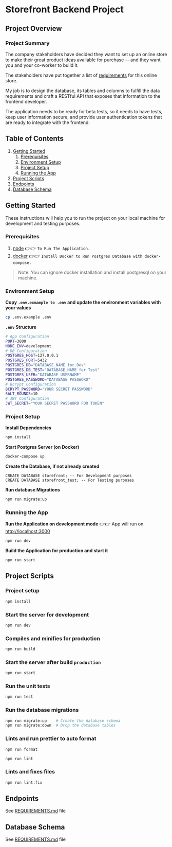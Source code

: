 # Storefront Backend Project

## Project Overview



### Project Summary

The company stakeholders have decided they want to set up an online store to make their great product ideas available
for purchase -- and they want you and your co-worker to build it.

The stakeholders have put together a list of [requirements](REQUIREMENTS.md) for this online store.

My job is to design the database, its tables and columns to fulfill the data requirements and craft a RESTful API that
exposes that information to the frontend developer.

The application needs to be ready for beta tests, so it needs to have tests, keep user information secure, and provide
user authentication tokens that are ready to integrate with the frontend.

## Table of Contents

1. [Getting Started](#getting-started)
    1. [Prerequisites](#prerequisites)
    2. [Environment Setup](#environment-setup)
    3. [Project Setup](#project-setup)
    4. [Running the App](#running-the-app)
2. [Project Scripts](#project-scripts)
3. [Endpoints](#endpoints)
4. [Database Schema](#database-schema)

## Getting Started

These instructions will help you to run the project on your local machine for development and testing
purposes.

### Prerequisites

1. [node](https://nodejs.org/en/)  👉👉  ``To Run The Application.``
2. [docker](https://www.docker.com/products/docker-desktop/)
   👉👉  ``Install Docker to Run Postgres Database with docker-compose.``

> Note: You can ignore docker installation and install postgresql on your machine.

### Environment Setup

**Copy ``.env.exmample to .env`` and update the environment variables with your values**

```bash
cp .env.example .env
```

**``.env`` Structure**

```bash
# App Configuration
PORT=3000
NODE_ENV=development
# DB Configuration
POSTGRES_HOST=127.0.0.1
POSTGRES_PORT=5432
POSTGRES_DB="DATABASE_NAME for Dev"
POSTGRES_DB_TEST="DATABASE_NAME for Test"
POSTGRES_USER="DATABASE USERNAME"
POSTGRES_PASSWORD="DATABASE PASSWORD"
# Bcrypt Configuration
BCRYPT_PASSWORD="YOUR SECRET PASSWORD"
SALT_ROUNDS=10
# JWT Configuration
JWT_SECRET="YOUR SECRET PASSWORD FOR TOKEN"
```

### Project Setup

**Install Dependencies**

```bash
npm install
```

**Start Postgres Server (on Docker)**

```bash
docker-compose up
```

**Create the Database, if not already created**

```postgresql
CREATE DATABASE storefront; -- For Development purposes
CREATE DATABASE storefront_test; -- For Testing purposes
```

**Run database Migrations**

```bash
npm run migrate:up
```

### Running the App

**Run the Application on development mode** 👉👉 App will run on [http://localhost:3000](http://localhost:3000)

```bash
npm run dev
```

**Build the Application for production and start it**

```bash
npm run start
```

## Project Scripts

### Project setup

```bash
npm install
```

### Start the server for development

```bash
npm run dev
```

### Compiles and minifies for production

```bash
npm run build
```

### Start the server after build `production`

```bash
npm run start
```

### Run the unit tests

```bash
npm run test
```

### Run the database migrations

```bash
npm run migrate:up    # Create the database schema
npm run migrate:down  # Drop the database tables
```

### Lints and run prettier to auto format

```bash
npm run format
```

```bash
npm run lint
```

### Lints and fixes files

```bash
npm run lint:fix
```

## Endpoints

See [REQUIREMENTS.md](REQUIREMENTS.md) file

## Database Schema

See [REQUIREMENTS.md](REQUIREMENTS.md) file
